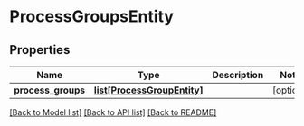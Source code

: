 # ProcessGroupsEntity

## Properties
Name | Type | Description | Notes
------------ | ------------- | ------------- | -------------
**process_groups** | [**list[ProcessGroupEntity]**](ProcessGroupEntity.md) |  | [optional] 

[[Back to Model list]](../nifiDocs.md#documentation-for-models) [[Back to API list]](../nifiDocs.md#documentation-for-api-endpoints) [[Back to README]](../nifiDocs.md)


